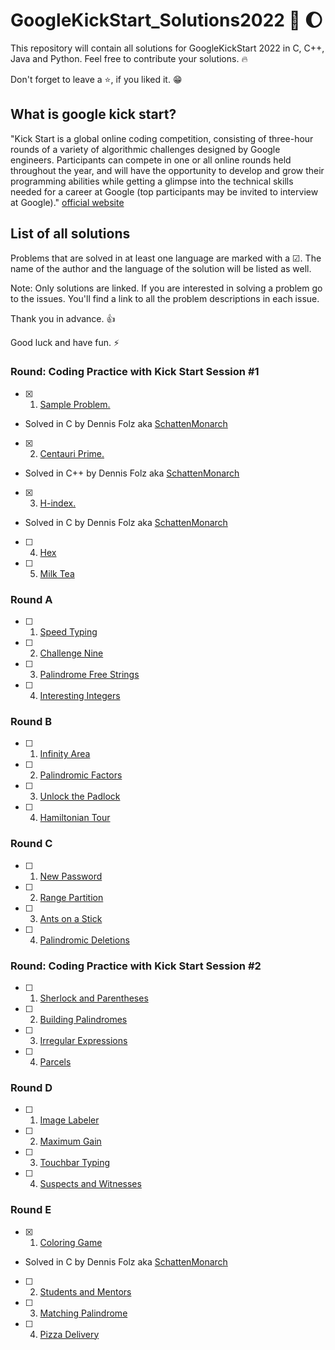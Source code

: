 # GoogleKickStart_Solutions2022 :rocket: :moon: 
This repository will contain all solutions for GoogleKickStart 2022 in C, C++, Java and Python. Feel free to contribute your solutions. :fire: 

Don't forget to leave a :star:, if you liked it. :grin:

## What is google kick start?

"Kick Start is a global online coding competition, consisting of three-hour rounds of a variety of algorithmic challenges designed by Google engineers. Participants can compete in one or all online rounds held throughout the year, and will have the opportunity to develop and grow their programming abilities while getting a glimpse into the technical skills needed for a career at Google (top participants may be invited to interview at Google)." [official website](https://codingcompetitions.withgoogle.com/kickstart)

## List of all solutions

Problems that are solved in at least one language are marked with a ☑. The name of the author and the language of the solution will be listed as well.

Note: Only solutions are linked. If you are interested in solving a problem go to the issues. You'll find a link to all the problem descriptions in each issue.

Thank you in advance. 👍

Good luck and have fun. ⚡

### Round: Coding Practice with Kick Start Session #1

- [x] 1. <a href="https://github.com/SchattenMonarch/GoogleKickStart_Solutions2022/tree/main/Coding%20Practice%20with%20Kick%20Start%20Session%20%231/Sample%20Problem">Sample Problem. </a> <br> 
- Solved in C by Dennis Folz aka [SchattenMonarch](https://github.com/SchattenMonarch)
- [x] 2. <a href="https://github.com/SchattenMonarch/GoogleKickStart_Solutions2022/tree/main/Coding%20Practice%20with%20Kick%20Start%20Session%20%231/Centauri%20Prime">Centauri Prime.</a> <br>
- Solved in C++ by Dennis Folz aka [SchattenMonarch](https://github.com/SchattenMonarch) 
- [x] 3. <a href="https://github.com/SchattenMonarch/GoogleKickStart_Solutions2022/tree/main/Coding%20Practice%20with%20Kick%20Start%20Session%20%231/H-index">H-index.</a> <br> 
- Solved in C by Dennis Folz aka [SchattenMonarch](https://github.com/SchattenMonarch)
- [ ] 4. <a href="">Hex</a> <br> 
- [ ] 5. <a href="">Milk Tea</a> <br> 

### Round A

- [ ] 1. <a href="">Speed Typing</a> <br> 
- [ ] 2. <a href="">Challenge Nine</a> <br> 
- [ ] 3. <a href="">Palindrome Free Strings</a> <br> 
- [ ] 4. <a href="">Interesting Integers</a> <br> 

### Round B

- [ ] 1. <a href="">Infinity Area</a> <br> 
- [ ] 2. <a href="">Palindromic Factors</a> <br> 
- [ ] 3. <a href="">Unlock the Padlock</a> <br> 
- [ ] 4. <a href="">Hamiltonian Tour</a> <br> 

### Round C

- [ ] 1. <a href="">New Password</a> <br> 
- [ ] 2. <a href="">Range Partition</a> <br> 
- [ ] 3. <a href="">Ants on a Stick</a> <br> 
- [ ] 4. <a href="">Palindromic Deletions</a> <br> 

### Round: Coding Practice with Kick Start Session #2

- [ ] 1. <a href="">Sherlock and Parentheses</a> <br> 
- [ ] 2. <a href="">Building Palindromes</a> <br> 
- [ ] 3. <a href="">Irregular Expressions</a> <br> 
- [ ] 4. <a href="">Parcels</a> <br> 

### Round D

- [ ] 1. <a href="">Image Labeler</a> <br> 
- [ ] 2. <a href="">Maximum Gain</a> <br> 
- [ ] 3. <a href="">Touchbar Typing</a> <br> 
- [ ] 4. <a href="">Suspects and Witnesses</a> <br> 

### Round E

- [x] 1. <a href="https://github.com/SchattenMonarch/GoogleKickStart_Solutions2022/tree/main/Round%20E/Coloring%20Game">Coloring Game</a> <br> 
- Solved in C by Dennis Folz aka [SchattenMonarch](https://github.com/SchattenMonarch)
- [ ] 2. <a href="https://github.com/SchattenMonarch/GoogleKickStart_Solutions2022/blob/main/Round%20E/Students%20and%20Mentors/Students%20and%20Mentors.md">Students and Mentors</a> <br> 
- [ ] 3. <a href="https://github.com/SchattenMonarch/GoogleKickStart_Solutions2022/blob/main/Round%20E/Matching%20Palindrome/Matching%20Palindrome.md">Matching Palindrome</a> <br> 
- [ ] 4. <a href="https://github.com/SchattenMonarch/GoogleKickStart_Solutions2022/blob/main/Round%20E/Pizza%20Delivery/Pizza%20Delivery.md">Pizza Delivery</a> <br> 
